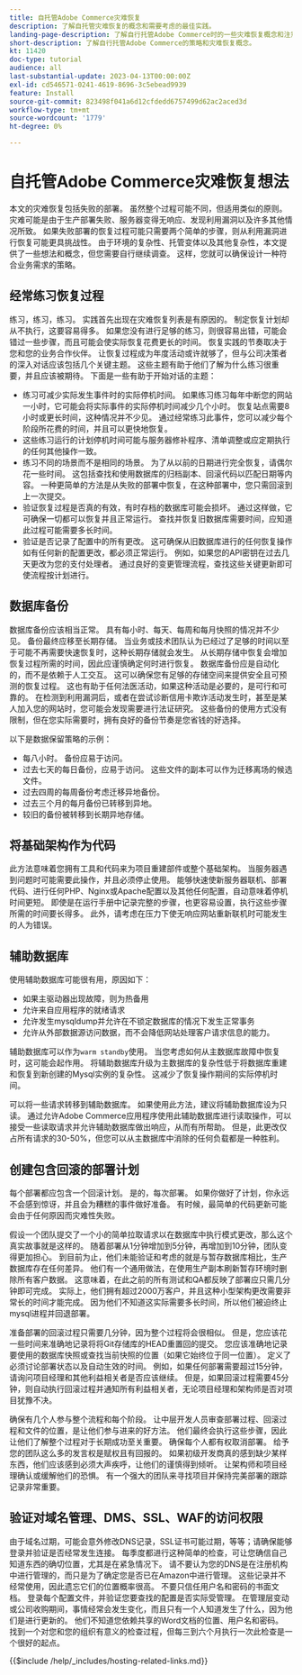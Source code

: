```yaml
---
title: 自托管Adobe Commerce灾难恢复
description: 了解自托管灾难恢复的概念和需要考虑的最佳实践。
landing-page-description: 了解自行托管Adobe Commerce时的一些灾难恢复概念和注意事项。
short-description: 了解自行托管Adobe Commerce的策略和灾难恢复概念。
kt: 11420
doc-type: tutorial
audience: all
last-substantial-update: 2023-04-13T00:00:00Z
exl-id: cd546571-0241-4619-8696-3c5ebead9939
feature: Install
source-git-commit: 823498f041a6d12cfdedd6757499d62ac2aced3d
workflow-type: tm+mt
source-wordcount: '1779'
ht-degree: 0%

---
```


# 自托管Adobe Commerce灾难恢复想法

本文的灾难恢复包括失败的部署。 虽然整个过程可能不同，但适用类似的原则。 灾难可能是由于生产部署失败、服务器变得无响应、发现利用漏洞以及许多其他情况所致。 如果失败部署的恢复过程可能只需要两个简单的步骤，则从利用漏洞进行恢复可能更具挑战性。 由于环境的复杂性、托管变体以及其他复杂性，本文提供了一些想法和概念，但您需要自行继续调查。 这样，您就可以确保设计一种符合业务需求的策略。

## 经常练习恢复过程

练习，练习，练习。 实践首先出现在灾难恢复列表是有原因的。 制定恢复计划却从不执行，这要容易得多。 如果您没有进行足够的练习，则很容易出错，可能会错过一些步骤，而且可能会使实际恢复花费更长的时间。 恢复实践的节奏取决于您和您的业务合作伙伴。 让恢复过程成为年度活动或许就够了，但与公司决策者的深入对话应该包括几个关键主题。 这些主题有助于他们了解为什么练习很重要，并且应该被期待。 下面是一些有助于开始对话的主题：

* 练习可减少实际发生事件时的实际停机时间。 如果练习练习每年中断您的网站一小时，它可能会将实际事件的实际停机时间减少几个小时。 恢复站点需要8小时或更长时间，这种情况并不少见。 通过经常练习此事件，您可以减少每个阶段所花费的时间，并且可以更快地恢复。
* 这些练习运行的计划停机时间可能与服务器修补程序、清单调整或应定期执行的任何其他操作一致。
* 练习不同的场景而不是相同的场景。 为了从以前的日期进行完全恢复，请偶尔花一些时间。 这包括查找和使用数据库的归档副本、回滚代码以匹配日期等内容。 一种更简单的方法是从失败的部署中恢复，在这种部署中，您只需回滚到上一次提交。
* 验证恢复过程是否真的有效，有时存档的数据库可能会损坏。 通过这样做，它可确保一切都可以恢复并且正常运行。 查找并恢复旧数据库需要时间，应知道此过程可能需要多长时间。
* 验证是否记录了配置中的所有更改。 这可确保从旧数据库进行的任何恢复操作如有任何新的配置更改，都必须正常运行。 例如，如果您的API密钥在过去几天更改为您的支付处理者。 通过良好的变更管理流程，查找这些关键更新即可使流程按计划进行。

## 数据库备份

数据库备份应该相当正常。 具有每小时、每天、每周和每月快照的情况并不少见。 备份最终应移至长期存储。 当业务或技术团队认为已经过了足够的时间以至于可能不再需要快速恢复时，这种长期存储就会发生。 从长期存储中恢复会增加恢复过程所需的时间，因此应谨慎确定何时进行恢复。 数据库备份应是自动化的，而不是依赖于人工交互。 这可以确保您有足够的存储空间来提供安全且可预测的恢复过程。 这也有助于任何法医活动，如果这种活动是必要的，是可行和可靠的。 在检测到利用漏洞后，或者在尝试诊断信用卡欺诈活动发生时，甚至是某人加入您的网站时，您可能会发现需要进行法证研究。 这些备份的使用方式没有限制，但在您实际需要时，拥有良好的备份节奏是您省钱的好选择。

以下是数据保留策略的示例：

* 每八小时。 备份应易于访问。
* 过去七天的每日备份，应易于访问。 这些文件的副本可以作为迁移离场的候选文件。
* 过去四周的每周备份考虑迁移异地备份。
* 过去三个月的每月备份已转移到异地。
* 较旧的备份被转移到长期异地存储。

## 将基础架构作为代码

此方法意味着您拥有工具和代码来为项目重建部件或整个基础架构。 当服务器遇到问题时可能需要此操作，并且必须停止使用。 能够快速使新服务器联机、部署代码、进行任何PHP、Nginx或Apache配置以及其他任何配置，自动意味着停机时间更短。 即使是在运行手册中记录完整的步骤，也更容易设置，执行这些步骤所需的时间要长得多。 此外，请考虑在压力下使无响应网站重新联机时可能发生的人为错误。

## 辅助数据库

使用辅助数据库可能很有用，原因如下：

* 如果主驱动器出现故障，则为热备用
* 允许来自应用程序的就绪请求
* 允许发生mysqldump并允许在不锁定数据库的情况下发生正常事务
* 允许从外部数据源访问数据，而不会降低网站处理客户请求信息的能力。

辅助数据库可以作为`warm standby`使用。 当您考虑如何从主数据库故障中恢复时，这可能会起作用。 将辅助数据库升级为主数据库的复杂性低于将数据库重建和恢复到新创建的Mysql实例的复杂性。 这减少了恢复操作期间的实际停机时间。

可以将一些请求转移到辅助数据库。 如果使用此方法，建议将辅助数据库设为只读。 通过允许Adobe Commerce应用程序使用此辅助数据库进行读取操作，可以接受一些读取请求并允许辅助数据库做出响应，从而有所帮助。 但是，此更改仅占所有请求的30-50%，但您可以从主数据库中消除的任何负载都是一种胜利。

## 创建包含回滚的部署计划

每个部署都应包含一个回滚计划。 是的，每次部署。 如果你做好了计划，你永远不会感到惊讶，并且会为糟糕的事件做好准备。 有时候，最简单的代码更新可能会由于任何原因而灾难性失败。

假设一个团队提交了一个小的简单拉取请求以在数据库中执行模式更改，那么这个真实故事就是这样的。 随着部署从1分钟增加到5分钟，再增加到10分钟，团队变得更加担心。 到目前为止，他们未能验证和考虑的就是与暂存数据库相比，生产数据库存在任何差异。 他们有一个通用做法，在使用生产副本刷新暂存环境时删除所有客户数据。 这意味着，在此之前的所有测试和QA都反映了部署应只需几分钟即可完成。 实际上，他们拥有超过2000万客户，并且这种小型架构更改需要非常长的时间才能完成。 因为他们不知道这实际需要多长时间，所以他们被迫终止mysql进程并回退部署。

准备部署的回滚过程只需要几分钟，因为整个过程将会很相似。 但是，您应该花一些时间来准确地记录将将Git存储库的HEAD重置回的提交。 您应该准确地记录要使用的数据库快照或查找当前快照的位置（如果它始终位于同一位置）。 定义了必须讨论部署状态以及自动生效的时间。 例如，如果任何部署需要超过15分钟，请询问项目经理和其他利益相关者是否应该继续。 但是，如果回滚过程需要45分钟，则自动执行回滚过程并通知所有利益相关者，无论项目经理和架构师是否对项目犹豫不决。

确保有几个人参与整个流程和每个阶段。 让中层开发人员审查部署过程、回滚过程和文件的位置，是让他们参与进来的好方法。 他们最终会执行这些步骤，因此让他们了解整个过程对于长期成功至关重要。 确保每个人都有权取消部署。 给予您的团队这么多的发言权是赋权且有回报的。 如果初级开发商真的感到缺少某样东西，他们应该感到必须大声疾呼，让他们的谨慎得到倾听。 让架构师和项目经理确认或缓解他们的恐惧。 有一个强大的团队来寻找项目并保持完美部署的跟踪记录非常重要。

## 验证对域名管理、DMS、SSL、WAF的访问权限

由于域名过期，可能会意外修改DNS记录，SSL证书可能过期，等等；请确保能够登录并验证是否经常发生连接。 每季度都进行这种简单的检查，可让您确信自己知道东西的确切位置，尤其是在紧急情况下。 请不要认为您的DNS是在注册机构中进行管理的，而只是为了确定您是否已在Amazon中进行管理。 这些记录并不经常使用，因此遗忘它们的位置概率很高。 不要只信任用户名和密码的书面文档。 登录每个配置文件，并验证您要查找的配置是否实际受管理。 在管理层变动或公司收购期间，事情经常会发生变化，而且只有一个人知道发生了什么，因为他们是进行更新的。 他们不知道您依赖共享的Word文档的位置、用户名和密码。 找到一个对您和您的组织有意义的检查过程，但每三到六个月执行一次此检查是一个很好的起点。

{{$include /help/_includes/hosting-related-links.md}}
